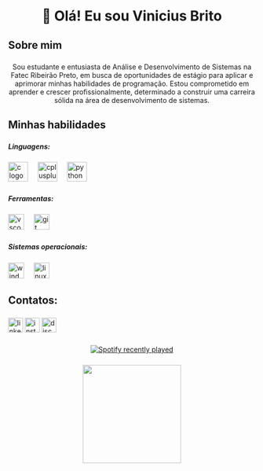 <h1 align="center">👋 Olá! Eu sou Vinicius Brito</h1>

###

<p align="left"></p>

###

<h2 align="left">Sobre mim</h2>

###

<p align="center">Sou estudante e entusiasta de Análise e Desenvolvimento de Sistemas na Fatec Ribeirão Preto, em busca de oportunidades de estágio para aplicar e aprimorar minhas habilidades de programação. Estou comprometido em aprender e crescer profissionalmente, determinado a construir uma carreira sólida na área de desenvolvimento de sistemas.</p>

###

<h2 align="left">Minhas habilidades</h2>

###

<h5 align="left">Linguagens:</h5>

###

<div align="left">
  <img src="https://cdn.jsdelivr.net/gh/devicons/devicon/icons/c/c-original.svg" height="40" alt="c logo"  />
  <img width="12" />
  <img src="https://cdn.jsdelivr.net/gh/devicons/devicon/icons/cplusplus/cplusplus-original.svg" height="40" alt="cplusplus logo"  />
  <img width="12" />
  <img src="https://cdn.jsdelivr.net/gh/devicons/devicon/icons/python/python-original.svg" height="40" alt="python logo"  />
</div>

###

<h5 align="left">Ferramentas:</h5>

###

<div align="left">
  <img src="https://cdn.jsdelivr.net/gh/devicons/devicon/icons/vscode/vscode-original.svg" height="32" alt="vscode logo"  />
  <img width="12" />
  <img src="https://cdn.jsdelivr.net/gh/devicons/devicon/icons/git/git-original.svg" height="32" alt="git logo"  />
</div>

###

<h5 align="left">Sistemas operacionais:</h5>

###

<div align="left">
  <img src="https://cdn.jsdelivr.net/gh/devicons/devicon/icons/windows8/windows8-original.svg" height="32" alt="windows8 logo"  />
  <img width="12" />
  <img src="https://cdn.jsdelivr.net/gh/devicons/devicon/icons/linux/linux-original.svg" height="32" alt="linux logo"  />
</div>

###

<h2 align="left">Contatos:</h2>

###

<div align="left">
  <img src="https://img.shields.io/static/v1?message=LinkedIn&logo=linkedin&label=&color=0077B5&logoColor=white&labelColor=&style=for-the-badge" height="30" alt="linkedin logo"  />
  <img src="https://img.shields.io/static/v1?message=Instagram&logo=instagram&label=&color=E4405F&logoColor=white&labelColor=&style=for-the-badge" height="30" alt="instagram logo"  />
  <img src="https://img.shields.io/static/v1?message=Discord&logo=discord&label=&color=7289DA&logoColor=white&labelColor=&style=for-the-badge" height="30" alt="discord logo"  />
</div>

###

<div align="center">
  <a href="https://open.spotify.com/user/n6vw4safqzsawvrtqyxyr5baa">
    <img src="https://spotify-recently-played-readme.vercel.app/api?user=n6vw4safqzsawvrtqyxyr5baa&count=5&unique=true" alt="Spotify recently played"  />
  </a>
</div>

###

<div align="center">
  <img height="200" src="https://giffiles.alphacoders.com/221/221986.gif"  />
</div>

###
